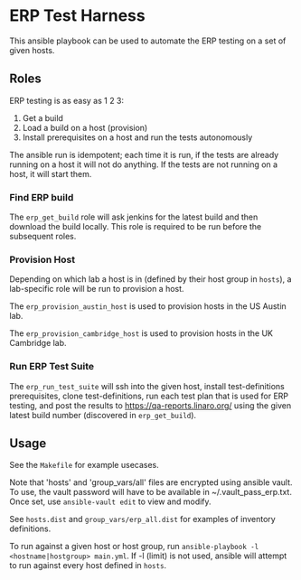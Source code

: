 # ERP Test Harness

This ansible playbook can be used to automate the ERP testing on a set of given
hosts.

## Roles

ERP testing is as easy as 1 2 3:
1. Get a build
2. Load a build on a host (provision)
3. Install prerequisites on a host and run the tests autonomously

The ansible run is idempotent; each time it is run, if the tests are already
running on a host it will not do anything. If the tests are not running on a
host, it will start them.

### Find ERP build

The `erp_get_build` role will ask jenkins for the latest build and then
download the build locally. This role is required to be run before the
subsequent roles.

### Provision Host

Depending on which lab a host is in (defined by their host group in `hosts`), a
lab-specific role will be run to provision a host.

The `erp_provision_austin_host` is used to provision hosts in the US Austin
lab.

The `erp_provision_cambridge_host` is used to provision hosts in the UK
Cambridge lab.

### Run ERP Test Suite

The `erp_run_test_suite` will ssh into the given host, install test-definitions
prerequisites, clone test-definitions, run each test plan that is used for ERP
testing, and post the results to https://qa-reports.linaro.org/ using the given
latest build number (discovered in `erp_get_build`).

## Usage

See the `Makefile` for example usecases.

Note that 'hosts' and 'group_vars/all' files are encrypted using ansible vault.
To use, the vault password will have to be available in ~/.vault_pass_erp.txt.
Once set, use `ansible-vault edit` to view and modify.

See `hosts.dist` and `group_vars/erp_all.dist` for examples of inventory
definitions.

To run against a given host or host group, run `ansible-playbook -l
<hostname|hostgroup> main.yml`. If -l (limit) is not used, ansible will attempt
to run against every host defined in `hosts`.

